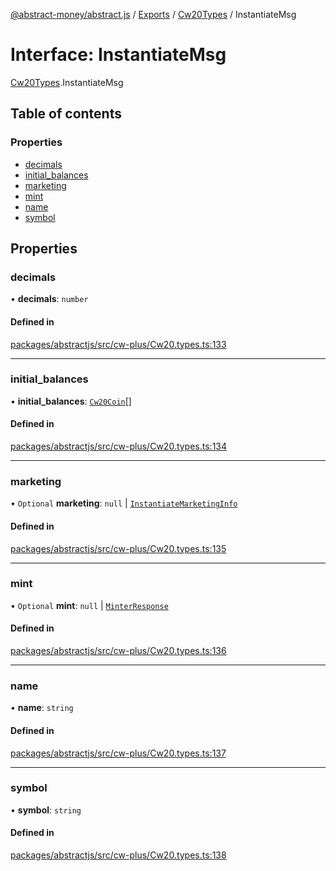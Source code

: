 [@abstract-money/abstract.js](../README.md) / [Exports](../modules.md) / [Cw20Types](../modules/Cw20Types.md) / InstantiateMsg

# Interface: InstantiateMsg

[Cw20Types](../modules/Cw20Types.md).InstantiateMsg

## Table of contents

### Properties

- [decimals](Cw20Types.InstantiateMsg.md#decimals)
- [initial\_balances](Cw20Types.InstantiateMsg.md#initial_balances)
- [marketing](Cw20Types.InstantiateMsg.md#marketing)
- [mint](Cw20Types.InstantiateMsg.md#mint)
- [name](Cw20Types.InstantiateMsg.md#name)
- [symbol](Cw20Types.InstantiateMsg.md#symbol)

## Properties

### decimals

• **decimals**: `number`

#### Defined in

[packages/abstractjs/src/cw-plus/Cw20.types.ts:133](https://github.com/AbstractSDK/frontend/blob/07410073/packages/abstractjs/src/cw-plus/Cw20.types.ts#L133)

___

### initial\_balances

• **initial\_balances**: [`Cw20Coin`](Cw20Types.Cw20Coin.md)[]

#### Defined in

[packages/abstractjs/src/cw-plus/Cw20.types.ts:134](https://github.com/AbstractSDK/frontend/blob/07410073/packages/abstractjs/src/cw-plus/Cw20.types.ts#L134)

___

### marketing

• `Optional` **marketing**: ``null`` \| [`InstantiateMarketingInfo`](Cw20Types.InstantiateMarketingInfo.md)

#### Defined in

[packages/abstractjs/src/cw-plus/Cw20.types.ts:135](https://github.com/AbstractSDK/frontend/blob/07410073/packages/abstractjs/src/cw-plus/Cw20.types.ts#L135)

___

### mint

• `Optional` **mint**: ``null`` \| [`MinterResponse`](Cw20Types.MinterResponse.md)

#### Defined in

[packages/abstractjs/src/cw-plus/Cw20.types.ts:136](https://github.com/AbstractSDK/frontend/blob/07410073/packages/abstractjs/src/cw-plus/Cw20.types.ts#L136)

___

### name

• **name**: `string`

#### Defined in

[packages/abstractjs/src/cw-plus/Cw20.types.ts:137](https://github.com/AbstractSDK/frontend/blob/07410073/packages/abstractjs/src/cw-plus/Cw20.types.ts#L137)

___

### symbol

• **symbol**: `string`

#### Defined in

[packages/abstractjs/src/cw-plus/Cw20.types.ts:138](https://github.com/AbstractSDK/frontend/blob/07410073/packages/abstractjs/src/cw-plus/Cw20.types.ts#L138)
